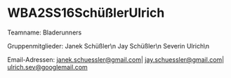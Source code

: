 # WBA2SS16SchüßlerUlrich

Teamname: Bladerunners

Gruppenmitglieder:  Janek Schüßler\n
                    Jay Schüßler\n
                    Severin Ulrich\n
                    
            
Email-Adressen:     janek.schuessler@gmail.com|
                    jay.schuessler@gmail.com|
                    ulrich.sev@googlemail.com
